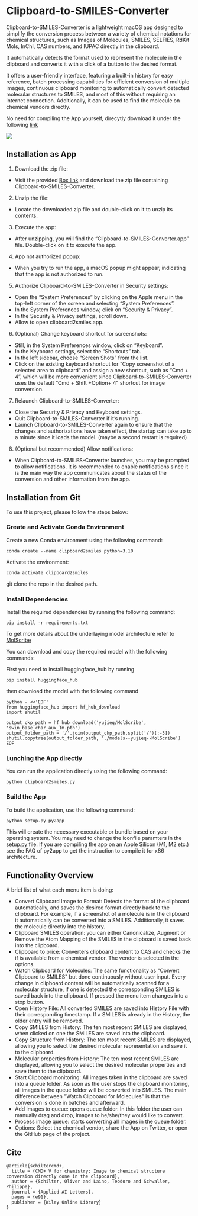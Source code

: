 # Clipboard-to-SMILES-Converter
Clipboard-to-SMILES-Converter is a lightweight macOS app designed to simplify the conversion process between a variety of chemical notations for chemical structures, such as Images of Molecules, SMILES, SELFIES, RdKit Mols, InChI, CAS numbers, and IUPAC directly in the clipboard.

It automatically detects the format used to represent the molecule in the clipboard and converts it with a click of a button to the desired format.

It offers a user-friendly interface, featuring a built-in history for easy reference, batch processing capabilities for efficient conversion of multiple images, continuous clipboard monitoring to automatically convert detected molecular structures to SMILES, and most of this without requiring an internet connection. Additionally, it can be used to find the molecule on chemical vendors directly.

No need for compiling the App yourself, direcytly download it under the following [link](https://ibm.box.com/v/clipboard2smiles)

![](paper/Clipboard2SMILES.png)

## Installation as App

1. Download the zip file:
 - Visit the provided [Box link](https://ibm.box.com/v/clipboard2smiles) and download the zip file containing Clipboard-to-SMILES-Converter.
2. Unzip the file:
 - Locate the downloaded zip file and double-click on it to unzip its contents.
3. Execute the app:
 - After unzipping, you will find the “Clipboard-to-SMILES-Converter.app” file. Double-click on it to execute the app.
4. App not authorized popup:
 - When you try to run the app, a macOS popup might appear, indicating that the app is not authorized to run.
5. Authorize Clipboard-to-SMILES-Converter in Security settings:
 - Open the “System Preferences” by clicking on the Apple menu in the top-left corner of the screen and selecting “System Preferences”.
 - In the System Preferences window, click on “Security & Privacy”.
 - In the Security & Privacy settings, scroll down.
 - Allow to open clipboard2smiles.app.
6. (Optional) Change keyboard shortcut for screenshots:
 - Still, in the System Preferences window, click on “Keyboard”.
 - In the Keyboard settings, select the “Shortcuts” tab.
 - In the left sidebar, choose “Screen Shots” from the list.
 - Click on the existing keyboard shortcut for “Copy screenshot of a selected area to clipboard“ and assign a new shortcut, such as “Cmd + 4”, which will be more convenient since Clipboard-to-SMILES-Converter uses the default “Cmd + Shift +Option+ 4" shortcut for image conversion.
7. Relaunch Clipboard-to-SMILES-Converter:
 - Close the Security & Privacy and Keyboard settings.
 - Quit Clipboard-to-SMILES-Converter if it’s running.
 - Launch Clipboard-to-SMILES-Converter again to ensure that the changes and authorizations have taken effect, the startup can take up to a minute since it loads the model. (maybe a second restart is required) 
8. (Optional but recommended) Allow notifications:
 - When Clipboard-to-SMILES-Converter launches, you may be prompted to allow notifications. It is recommended to enable notifications since it is the main way the app communicates about the status of the conversion and other information from the app.


## Installation from Git

To use this project, please follow the steps below:

### Create and Activate Conda Environment
Create a new Conda environment using the following command:

```
conda create --name clipboard2smiles python=3.10
```
Activate the environment:
```
conda activate clipboard2smiles
```
git clone the repo in the desired path.
### Install Dependencies
Install the required dependencies by running the following command:
```
pip install -r requirements.txt 
```

To get more details about the underlaying model architecture refer to [MolScribe](https://github.com/thomas0809/MolScribe)

You can download and copy the required model with the following commands:

First you need to install huggingface_hub by running 
```
pip install huggingface_hub
```

then download the model with the following command

```
python - <<'EOF'
from huggingface_hub import hf_hub_download
import shutil

output_ckp_path = hf_hub_download('yujieq/MolScribe', 'swin_base_char_aux_1m.pth')
output_folder_path = '/'.join(output_ckp_path.split('/')[:-3])
shutil.copytree(output_folder_path, './models--yujieq--MolScribe')
EOF
```



### Lunching the App directly 
You can run the application directly using the following command:

```
python clipboard2smiles.py
```

### Build the App
To build the application, use the following command:

```
python setup.py py2app
```
This will create the necessary executable or bundle based on your operating system.
You may need to change the iconfile paramters in the setup.py file. If you are compiling the app on an Apple Silicon (M1, M2 etc.) see the FAQ of py2app to get the instruction to compile it for x86 architecture.


## Functionality Overview
A brief list of what each menu item is doing:

- Convert Clipboard Image to Format: Detects the format of the clipboard automatically, and saves the desired format directly back to the clipboard. For example, if a screenshot of a molecule is in the clipboard it automatically can be converted into a SMILES. Additionally, it saves the molecule directly into the history.
- Clipboard SMILES operation: you can either Canonicalize, Augment or Remove the Atom Mapping of the SMILES in the clipboard is saved back into the clipboard.
- Clipboard to price: Converters clipboard content to CAS and checks the if is available from a chemical vendor. The vendor is selected in the options. 
- Watch Clipboard for Molecules: The same functionality as "Convert Clipboard to SMILES" but done continuously without user input. Every change in clipboard content will be automatically scanned for a molecular structure, if one is detected the corresponding SMILES is saved back into the clipboard. If pressed the menu item changes into a stop button.
- Open History File: All converted SMILES are saved into History File with their corresponding timestamp. If a SMILES is already in the History, the older entry will be removed. 
- Copy SMILES from History: The ten most recent SMILES are displayed, when clicked on one the SMILES are saved into the clipboard.
- Copy Structure from History: The ten most recent SMILES are displayed, allowing you to select the desired molecular representation and save it to the clipboard.
- Molecular properties from History: The ten most recent SMILES are displayed, allowing you to select the desired molecular properties and save them to the clipboard.
- Start Clipboard monitoring: All images taken in the clipboard are saved into a queue folder. As soon as the user stops the clipboard monitoring, all images in the queue folder will be converted into SMILES. The main difference between "Watch Clipboard for Molecules" is that the conversion is done in batches and afterward. 
- Add images to queue: opens queue folder. In this folder the user can manually drag and drop, images to he/she/they would like to convert.
- Process image queue: starts converting all images in the queue folder.
- Options: Select the chemical vendor, share the App on Twitter, or open the GitHub page of the project.

## Cite
```
@article{schiltercmd+,
  title = {CMD+ V for chemistry: Image to chemical structure conversion directly done in the clipboard},
  author = {Schilter, Oliver and Laino, Teodoro and Schwaller, Philippe},
  journal = {Applied AI Letters},
  pages = {e91},
  publisher = {Wiley Online Library}
}
```
